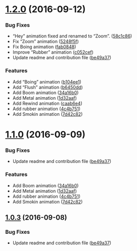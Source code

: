 <a name="1.2.0"></a>
# [1.2.0](https://github.com/equinusocio/ckdcss/compare/1.0.2...v1.2.0) (2016-09-12)


### Bug Fixes

* “Hey” animation fixed and renamed to “Zoom”. ([58c1c86](https://github.com/equinusocio/ckdcss/commit/58c1c86))
* Fix “Zoom” animation ([5248f5f](https://github.com/equinusocio/ckdcss/commit/5248f5f))
* Fix Boing animation ([fab0848](https://github.com/equinusocio/ckdcss/commit/fab0848))
* Improve “Rubber” animation ([c052cef](https://github.com/equinusocio/ckdcss/commit/c052cef))
* Update readme and contribution file ([be49a37](https://github.com/equinusocio/ckdcss/commit/be49a37))


### Features

* Add “Boing” animation ([b104ee1](https://github.com/equinusocio/ckdcss/commit/b104ee1))
* Add “Flush” animation ([b6450dd](https://github.com/equinusocio/ckdcss/commit/b6450dd))
* Add Boom animation ([34a16b0](https://github.com/equinusocio/ckdcss/commit/34a16b0))
* Add Metal animation ([1d32aaf](https://github.com/equinusocio/ckdcss/commit/1d32aaf))
* Add Rewind animation ([caab6e4](https://github.com/equinusocio/ckdcss/commit/caab6e4))
* Add rubber animation ([4c4b751](https://github.com/equinusocio/ckdcss/commit/4c4b751))
* Add Smokin animation ([7d42c82](https://github.com/equinusocio/ckdcss/commit/7d42c82))



<a name="1.1.0"></a>
# [1.1.0](https://github.com/equinusocio/ckdcss/compare/1.0.2...v1.1.0) (2016-09-09)


### Bug Fixes

* Update readme and contribution file ([be49a37](https://github.com/equinusocio/ckdcss/commit/be49a37))


### Features

* Add Boom animation ([34a16b0](https://github.com/equinusocio/ckdcss/commit/34a16b0))
* Add Metal animation ([1d32aaf](https://github.com/equinusocio/ckdcss/commit/1d32aaf))
* Add rubber animation ([4c4b751](https://github.com/equinusocio/ckdcss/commit/4c4b751))
* Add Smokin animation ([7d42c82](https://github.com/equinusocio/ckdcss/commit/7d42c82))



<a name="1.0.3"></a>
## [1.0.3](https://github.com/equinusocio/ckdcss/compare/1.0.2...v1.0.3) (2016-09-08)


### Bug Fixes

* Update readme and contribution file ([be49a37](https://github.com/equinusocio/ckdcss/commit/be49a37))


